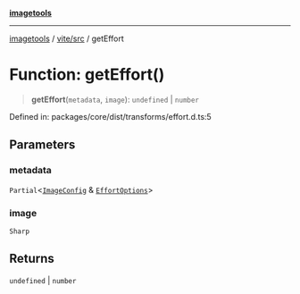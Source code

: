 [**imagetools**](../../../README.md)

***

[imagetools](../../../modules.md) / [vite/src](../README.md) / getEffort

# Function: getEffort()

> **getEffort**(`metadata`, `image`): `undefined` \| `number`

Defined in: packages/core/dist/transforms/effort.d.ts:5

## Parameters

### metadata

`Partial`\<[`ImageConfig`](../type-aliases/ImageConfig.md) & [`EffortOptions`](../interfaces/EffortOptions.md)\>

### image

`Sharp`

## Returns

`undefined` \| `number`
